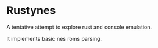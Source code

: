 # Rustynes

A tentative attempt to explore rust and console emulation.

It implements basic nes roms parsing.

